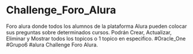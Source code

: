 # Challenge_Foro_Alura
Foro alura donde todos los alumnos de la plataforma Alura pueden colocar sus preguntas sobre determinados cursos.  Podrán Crear, Actualizar, Eliminar y Mostrar todos los topicos o 1 topico en especifico. #Oracle_One #Grupo6 #alura  Challenge Foro Alura. 
